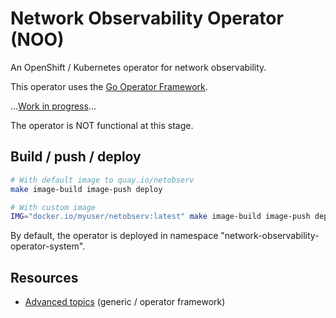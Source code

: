 # Network Observability Operator (NOO)

An OpenShift / Kubernetes operator for network observability.

This operator uses the [Go Operator Framework](https://sdk.operatorframework.io/).

...[Work in progress](https://issues.redhat.com/browse/NETOBSERV-46)...

The operator is NOT functional at this stage.

## Build / push / deploy

```bash
# With default image to quay.io/netobserv
make image-build image-push deploy

# With custom image
IMG="docker.io/myuser/netobserv:latest" make image-build image-push deploy
```

By default, the operator is deployed in namespace "network-observability-operator-system".

## Resources

- [Advanced topics](https://sdk.operatorframework.io/docs/building-operators/golang/advanced-topics/) (generic / operator framework) 
